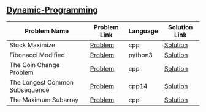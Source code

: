 ## [Dynamic-Programming](https://www.hackerrank.com/domains/algorithms/dynamic-programming)

Problem Name|Problem Link|Language|Solution Link
---|---|---|---
Stock Maximize|[Problem](https://www.hackerrank.com/challenges/stockmax/problem)|cpp|[Solution](./stockmax.cpp)
Fibonacci Modified|[Problem](https://www.hackerrank.com/challenges/fibonacci-modified/problem)|python3|[Solution](./fibonacci-modified.py)
The Coin Change Problem|[Problem](https://www.hackerrank.com/challenges/coin-change/problem)|cpp|[Solution](./coin-change.cpp)
The Longest Common Subsequence|[Problem](https://www.hackerrank.com/challenges/dynamic-programming-classics-the-longest-common-subsequence/problem)|cpp14|[Solution](./dynamic-programming-classics-the-longest-common-subsequence.cpp)
The Maximum Subarray|[Problem](https://www.hackerrank.com/challenges/maxsubarray/problem)|cpp|[Solution](./maxsubarray.cpp)
